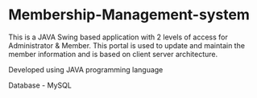 # Membership-Management-system
This is a JAVA Swing based application with 2 levels of access for Administrator &amp; Member. This portal is used to update and maintain the member information and is based on client server architecture.

Developed using JAVA programming language

Database - MySQL
